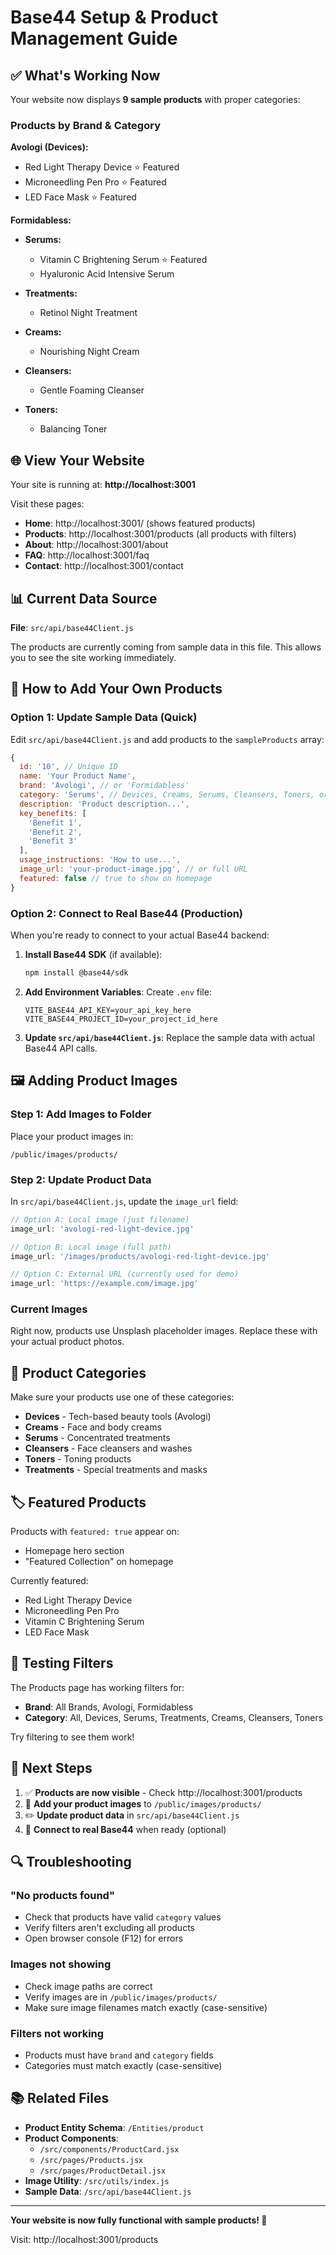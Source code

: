 # Base44 Setup & Product Management Guide

## ✅ What's Working Now

Your website now displays **9 sample products** with proper categories:

### Products by Brand & Category

**Avologi (Devices):**
- Red Light Therapy Device ⭐ Featured
- Microneedling Pen Pro ⭐ Featured
- LED Face Mask ⭐ Featured

**Formidabless:**
- **Serums:**
  - Vitamin C Brightening Serum ⭐ Featured
  - Hyaluronic Acid Intensive Serum
  
- **Treatments:**
  - Retinol Night Treatment
  
- **Creams:**
  - Nourishing Night Cream
  
- **Cleansers:**
  - Gentle Foaming Cleanser
  
- **Toners:**
  - Balancing Toner

## 🌐 View Your Website

Your site is running at: **http://localhost:3001**

Visit these pages:
- **Home**: http://localhost:3001/ (shows featured products)
- **Products**: http://localhost:3001/products (all products with filters)
- **About**: http://localhost:3001/about
- **FAQ**: http://localhost:3001/faq
- **Contact**: http://localhost:3001/contact

## 📊 Current Data Source

**File**: `src/api/base44Client.js`

The products are currently coming from sample data in this file. This allows you to see the site working immediately.

## 🔄 How to Add Your Own Products

### Option 1: Update Sample Data (Quick)

Edit `src/api/base44Client.js` and add products to the `sampleProducts` array:

```javascript
{
  id: '10', // Unique ID
  name: 'Your Product Name',
  brand: 'Avologi', // or 'Formidabless'
  category: 'Serums', // Devices, Creams, Serums, Cleansers, Toners, or Treatments
  description: 'Product description...',
  key_benefits: [
    'Benefit 1',
    'Benefit 2',
    'Benefit 3'
  ],
  usage_instructions: 'How to use...',
  image_url: 'your-product-image.jpg', // or full URL
  featured: false // true to show on homepage
}
```

### Option 2: Connect to Real Base44 (Production)

When you're ready to connect to your actual Base44 backend:

1. **Install Base44 SDK** (if available):
   ```bash
   npm install @base44/sdk
   ```

2. **Add Environment Variables**:
   Create `.env` file:
   ```env
   VITE_BASE44_API_KEY=your_api_key_here
   VITE_BASE44_PROJECT_ID=your_project_id_here
   ```

3. **Update `src/api/base44Client.js`**:
   Replace the sample data with actual Base44 API calls.

## 🖼️ Adding Product Images

### Step 1: Add Images to Folder
Place your product images in:
```
/public/images/products/
```

### Step 2: Update Product Data
In `src/api/base44Client.js`, update the `image_url` field:

```javascript
// Option A: Local image (just filename)
image_url: 'avologi-red-light-device.jpg'

// Option B: Local image (full path)
image_url: '/images/products/avologi-red-light-device.jpg'

// Option C: External URL (currently used for demo)
image_url: 'https://example.com/image.jpg'
```

### Current Images
Right now, products use Unsplash placeholder images. Replace these with your actual product photos.

## 🎯 Product Categories

Make sure your products use one of these categories:
- **Devices** - Tech-based beauty tools (Avologi)
- **Creams** - Face and body creams
- **Serums** - Concentrated treatments
- **Cleansers** - Face cleansers and washes
- **Toners** - Toning products
- **Treatments** - Special treatments and masks

## 🏷️ Featured Products

Products with `featured: true` appear on:
- Homepage hero section
- "Featured Collection" on homepage

Currently featured:
- Red Light Therapy Device
- Microneedling Pen Pro
- Vitamin C Brightening Serum
- LED Face Mask

## 🧪 Testing Filters

The Products page has working filters for:
- **Brand**: All Brands, Avologi, Formidabless
- **Category**: All, Devices, Serums, Treatments, Creams, Cleansers, Toners

Try filtering to see them work!

## 📝 Next Steps

1. ✅ **Products are now visible** - Check http://localhost:3001/products
2. 📸 **Add your product images** to `/public/images/products/`
3. ✏️ **Update product data** in `src/api/base44Client.js`
4. 🔌 **Connect to real Base44** when ready (optional)

## 🔍 Troubleshooting

### "No products found"
- Check that products have valid `category` values
- Verify filters aren't excluding all products
- Open browser console (F12) for errors

### Images not showing
- Check image paths are correct
- Verify images are in `/public/images/products/`
- Make sure image filenames match exactly (case-sensitive)

### Filters not working
- Products must have `brand` and `category` fields
- Categories must match exactly (case-sensitive)

## 📚 Related Files

- **Product Entity Schema**: `/Entities/product`
- **Product Components**: 
  - `/src/components/ProductCard.jsx`
  - `/src/pages/Products.jsx`
  - `/src/pages/ProductDetail.jsx`
- **Image Utility**: `/src/utils/index.js`
- **Sample Data**: `/src/api/base44Client.js`

---

**Your website is now fully functional with sample products! 🎉**

Visit: http://localhost:3001/products
